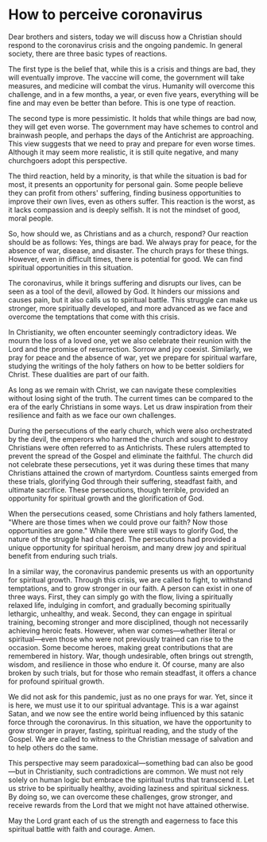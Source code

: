 # How to perceive coronavirus

Dear brothers and sisters, today we will discuss how a Christian should respond to the coronavirus crisis and the ongoing pandemic. In general society, there are three basic types of reactions.

The first type is the belief that, while this is a crisis and things are bad, they will eventually improve. The vaccine will come, the government will take measures, and medicine will combat the virus. Humanity will overcome this challenge, and in a few months, a year, or even five years, everything will be fine and may even be better than before. This is one type of reaction.

The second type is more pessimistic. It holds that while things are bad now, they will get even worse. The government may have schemes to control and brainwash people, and perhaps the days of the Antichrist are approaching. This view suggests that we need to pray and prepare for even worse times. Although it may seem more realistic, it is still quite negative, and many churchgoers adopt this perspective.

The third reaction, held by a minority, is that while the situation is bad for most, it presents an opportunity for personal gain. Some people believe they can profit from others' suffering, finding business opportunities to improve their own lives, even as others suffer. This reaction is the worst, as it lacks compassion and is deeply selfish. It is not the mindset of good, moral people.

So, how should we, as Christians and as a church, respond? Our reaction should be as follows: Yes, things are bad. We always pray for peace, for the absence of war, disease, and disaster. The church prays for these things. However, even in difficult times, there is potential for good. We can find spiritual opportunities in this situation.

The coronavirus, while it brings suffering and disrupts our lives, can be seen as a tool of the devil, allowed by God. It hinders our missions and causes pain, but it also calls us to spiritual battle. This struggle can make us stronger, more spiritually developed, and more advanced as we face and overcome the temptations that come with this crisis.

In Christianity, we often encounter seemingly contradictory ideas. We mourn the loss of a loved one, yet we also celebrate their reunion with the Lord and the promise of resurrection. Sorrow and joy coexist. Similarly, we pray for peace and the absence of war, yet we prepare for spiritual warfare, studying the writings of the holy fathers on how to be better soldiers for Christ. These dualities are part of our faith.

As long as we remain with Christ, we can navigate these complexities without losing sight of the truth. The current times can be compared to the era of the early Christians in some ways. Let us draw inspiration from their resilience and faith as we face our own challenges.

During the persecutions of the early church, which were also orchestrated by the devil, the emperors who harmed the church and sought to destroy Christians were often referred to as Antichrists. These rulers attempted to prevent the spread of the Gospel and eliminate the faithful. The church did not celebrate these persecutions, yet it was during these times that many Christians attained the crown of martyrdom. Countless saints emerged from these trials, glorifying God through their suffering, steadfast faith, and ultimate sacrifice. These persecutions, though terrible, provided an opportunity for spiritual growth and the glorification of God.

When the persecutions ceased, some Christians and holy fathers lamented, "Where are those times when we could prove our faith? Now those opportunities are gone." While there were still ways to glorify God, the nature of the struggle had changed. The persecutions had provided a unique opportunity for spiritual heroism, and many drew joy and spiritual benefit from enduring such trials.

In a similar way, the coronavirus pandemic presents us with an opportunity for spiritual growth. Through this crisis, we are called to fight, to withstand temptations, and to grow stronger in our faith. A person can exist in one of three ways. First, they can simply go with the flow, living a spiritually relaxed life, indulging in comfort, and gradually becoming spiritually lethargic, unhealthy, and weak. Second, they can engage in spiritual training, becoming stronger and more disciplined, though not necessarily achieving heroic feats. However, when war comes—whether literal or spiritual—even those who were not previously trained can rise to the occasion. Some become heroes, making great contributions that are remembered in history. War, though undesirable, often brings out strength, wisdom, and resilience in those who endure it. Of course, many are also broken by such trials, but for those who remain steadfast, it offers a chance for profound spiritual growth.

We did not ask for this pandemic, just as no one prays for war. Yet, since it is here, we must use it to our spiritual advantage. This is a war against Satan, and we now see the entire world being influenced by this satanic force through the coronavirus. In this situation, we have the opportunity to grow stronger in prayer, fasting, spiritual reading, and the study of the Gospel. We are called to witness to the Christian message of salvation and to help others do the same.

This perspective may seem paradoxical—something bad can also be good—but in Christianity, such contradictions are common. We must not rely solely on human logic but embrace the spiritual truths that transcend it. Let us strive to be spiritually healthy, avoiding laziness and spiritual sickness. By doing so, we can overcome these challenges, grow stronger, and receive rewards from the Lord that we might not have attained otherwise.

May the Lord grant each of us the strength and eagerness to face this spiritual battle with faith and courage. Amen.

